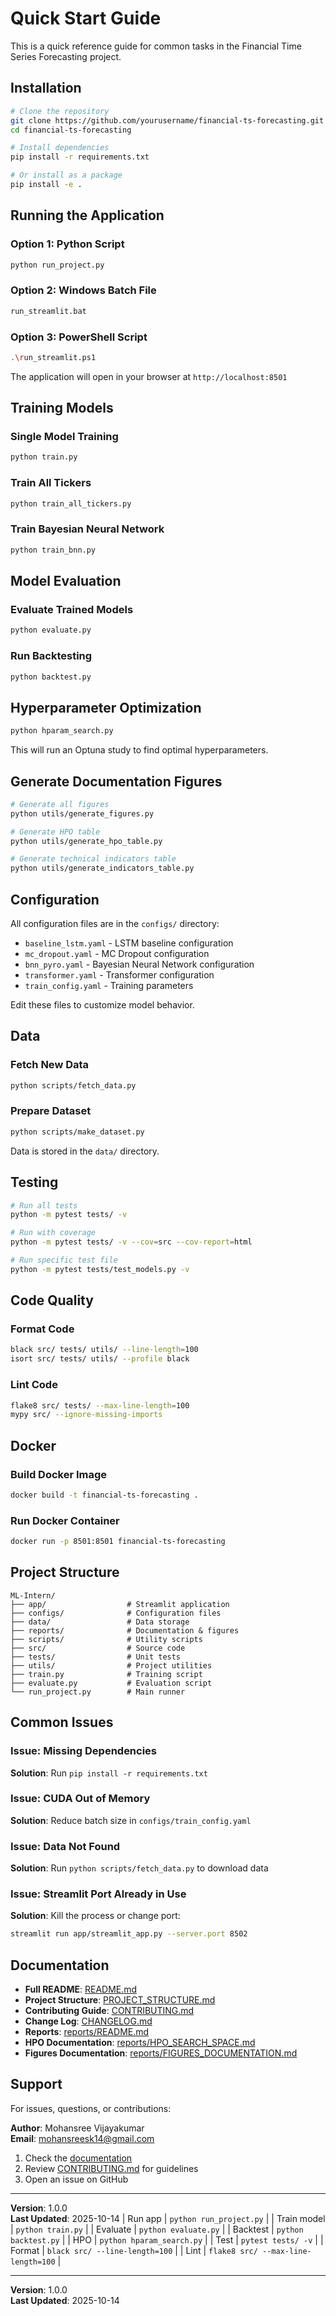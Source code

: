 # Quick Start Guide

This is a quick reference guide for common tasks in the Financial Time Series Forecasting project.

## Installation

```bash
# Clone the repository
git clone https://github.com/yourusername/financial-ts-forecasting.git
cd financial-ts-forecasting

# Install dependencies
pip install -r requirements.txt

# Or install as a package
pip install -e .
```

## Running the Application

### Option 1: Python Script
```bash
python run_project.py
```

### Option 2: Windows Batch File
```bash
run_streamlit.bat
```

### Option 3: PowerShell Script
```bash
.\run_streamlit.ps1
```

The application will open in your browser at `http://localhost:8501`

## Training Models

### Single Model Training
```bash
python train.py
```

### Train All Tickers
```bash
python train_all_tickers.py
```

### Train Bayesian Neural Network
```bash
python train_bnn.py
```

## Model Evaluation

### Evaluate Trained Models
```bash
python evaluate.py
```

### Run Backtesting
```bash
python backtest.py
```

## Hyperparameter Optimization

```bash
python hparam_search.py
```

This will run an Optuna study to find optimal hyperparameters.

## Generate Documentation Figures

```bash
# Generate all figures
python utils/generate_figures.py

# Generate HPO table
python utils/generate_hpo_table.py

# Generate technical indicators table
python utils/generate_indicators_table.py
```

## Configuration

All configuration files are in the `configs/` directory:

- `baseline_lstm.yaml` - LSTM baseline configuration
- `mc_dropout.yaml` - MC Dropout configuration
- `bnn_pyro.yaml` - Bayesian Neural Network configuration
- `transformer.yaml` - Transformer configuration
- `train_config.yaml` - Training parameters

Edit these files to customize model behavior.

## Data

### Fetch New Data
```bash
python scripts/fetch_data.py
```

### Prepare Dataset
```bash
python scripts/make_dataset.py
```

Data is stored in the `data/` directory.

## Testing

```bash
# Run all tests
python -m pytest tests/ -v

# Run with coverage
python -m pytest tests/ -v --cov=src --cov-report=html

# Run specific test file
python -m pytest tests/test_models.py -v
```

## Code Quality

### Format Code
```bash
black src/ tests/ utils/ --line-length=100
isort src/ tests/ utils/ --profile black
```

### Lint Code
```bash
flake8 src/ tests/ --max-line-length=100
mypy src/ --ignore-missing-imports
```

## Docker

### Build Docker Image
```bash
docker build -t financial-ts-forecasting .
```

### Run Docker Container
```bash
docker run -p 8501:8501 financial-ts-forecasting
```

## Project Structure

```
ML-Intern/
├── app/                  # Streamlit application
├── configs/              # Configuration files
├── data/                 # Data storage
├── reports/              # Documentation & figures
├── scripts/              # Utility scripts
├── src/                  # Source code
├── tests/                # Unit tests
├── utils/                # Project utilities
├── train.py              # Training script
├── evaluate.py           # Evaluation script
└── run_project.py        # Main runner
```

## Common Issues

### Issue: Missing Dependencies
**Solution**: Run `pip install -r requirements.txt`

### Issue: CUDA Out of Memory
**Solution**: Reduce batch size in `configs/train_config.yaml`

### Issue: Data Not Found
**Solution**: Run `python scripts/fetch_data.py` to download data

### Issue: Streamlit Port Already in Use
**Solution**: Kill the process or change port:
```bash
streamlit run app/streamlit_app.py --server.port 8502
```

## Documentation

- **Full README**: [README.md](README.md)
- **Project Structure**: [PROJECT_STRUCTURE.md](PROJECT_STRUCTURE.md)
- **Contributing Guide**: [CONTRIBUTING.md](CONTRIBUTING.md)
- **Change Log**: [CHANGELOG.md](CHANGELOG.md)
- **Reports**: [reports/README.md](reports/README.md)
- **HPO Documentation**: [reports/HPO_SEARCH_SPACE.md](reports/HPO_SEARCH_SPACE.md)
- **Figures Documentation**: [reports/FIGURES_DOCUMENTATION.md](reports/FIGURES_DOCUMENTATION.md)

## Support

For issues, questions, or contributions:

**Author**: Mohansree Vijayakumar  
**Email**: mohansreesk14@gmail.com

1. Check the [documentation](reports/README.md)
2. Review [CONTRIBUTING.md](CONTRIBUTING.md) for guidelines
3. Open an issue on GitHub

---

**Version**: 1.0.0  
**Last Updated**: 2025-10-14
| Run app | `python run_project.py` |
| Train model | `python train.py` |
| Evaluate | `python evaluate.py` |
| Backtest | `python backtest.py` |
| HPO | `python hparam_search.py` |
| Test | `pytest tests/ -v` |
| Format | `black src/ --line-length=100` |
| Lint | `flake8 src/ --max-line-length=100` |

---

**Version**: 1.0.0  
**Last Updated**: 2025-10-14
